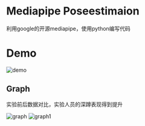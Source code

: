 # Mediapipe Poseestimaion
利用google的开源mediapipe，使用python编写代码



# Demo
![demo](https://imgur.com/kSPWDVL.gif)

## Graph
实验前后数据对比，实验人员的深蹲表现得到提升

![graph](https://imgur.com/CuuKwXI.jpg)
![graph1](https://imgur.com/UpyrYsq.jpg)
